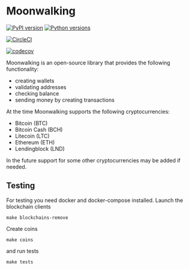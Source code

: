 # Moonwalking


[![PyPI version](https://badge.fury.io/py/moonwalking.svg)](https://badge.fury.io/py/moonwalking)
[![Python versions](https://img.shields.io/pypi/pyversions/moonwalking.svg)](https://pypi.org/project/moonwalking)

[![CircleCI](https://circleci.com/gh/lendingblock/moonwalking.svg?style=svg)](https://circleci.com/gh/lendingblock/moonwalking)

[![codecov](https://codecov.io/gh/lendingblock/moonwalking/branch/master/graph/badge.svg)](https://codecov.io/gh/lendingblock/moonwalking)


Moonwalking is an open-source library that provides the following functionality:
  - creating wallets
  - validating addresses
  - checking balance
  - sending money by creating transactions


At the time Moonwalking supports the following cryptocurrencies:
  - Bitcoin (BTC)
  - Bitcoin Cash (BCH)
  - Litecoin (LTC)
  - Ethereum (ETH)
  - Lendingblock (LND)


In the future support for some other cryptocurrencies may be added if needed.

## Testing

For testing you need docker and docker-compose installed.
Launch the blockchain clients
```
make blockchains-remove
```
Create coins
```
make coins
```
and run tests
```
make tests
```
